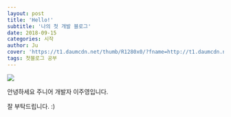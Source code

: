 ```yaml
---
layout: post
title: 'Hello!'
subtitle: '나의 첫 개발 블로그'
date: 2018-09-15
categories: 시작
author: Ju
cover: 'https://t1.daumcdn.net/thumb/R1280x0/?fname=http://t1.daumcdn.net/brunch/service/user/1ffs/image/jgG7ASjXRI-2YKy973FMgFPpDGc.jpg'
tags: 첫블로그 공부 
---
```


![](https://t1.daumcdn.net/thumb/R1280x0/?fname=http://t1.daumcdn.net/brunch/service/user/1coQ/image/SgY9yUlofgZ85QOqWm0vKHa6FKA.jpg)

안녕하세요 주니어 개발자 이주영입니다. 

 잘 부탁드립니다. :)



